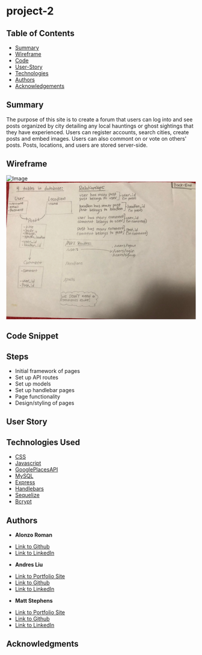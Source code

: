 # project-2

## Table of Contents
* [Summary](#Summary)
* [Wireframe](#Wireframe)
* [Code](#Code-Snippet)
* [User-Story](#User-Story)
* [Technologies](#Technologies)
* [Authors](#Authors)
* [Acknowledgements](#Acknowledgements)

## Summary 
The purpose of this site is to create a forum that users can log into and see posts organized by city detailing any local hauntings or ghost sightings that they have experienced. Users can register accounts, search cities, create posts and embed images. Users can also commont on or vote on others' posts. Posts, locations, and users are stored server-side.


## Wireframe

![Image](./assets/development/frontend_wireframe.jpg)
![Image](./assets/development/backend_wireframe.jpeg)

## Code Snippet



## Steps

- Initial framework of pages
- Set up API routes
- Set up models
- Set up handlebar pages
- Page functionality
- Design/styling of pages



## User Story


## Technologies Used

* [CSS](https://developer.mozilla.org/en-US/docs/Web/CSS)
* [Javascript](https://developer.mozilla.org/en-US/docs/Web/JavaScript)
* [GooglePlacesAPI](https://developers.google.com/places)
* [MySQL](https://dev.mysql.com/doc/)
* [Express](https://expressjs.com/)
* [Handlebars](https://handlebarsjs.com/)
* [Sequelize](https://sequelize.org/)
* [Bcrypt](https://www.npmjs.com/package/bcrypt)


## Authors

* **Alonzo Roman**
- [Link to Github](https://github.com/alonzofroman)
- [Link to LinkedIn](https://www.linkedin.com/)

* **Andres Liu**
- [Link to Portfolio Site](#)
- [Link to Github]()
- [Link to LinkedIn]()

* **Matt Stephens** 
- [Link to Portfolio Site](https://mstephen19.github.io)
- [Link to Github](https://github.com/mstephen19)
- [Link to LinkedIn](https://www.linkedin.com/in/mstephen19/)



## Acknowledgments

